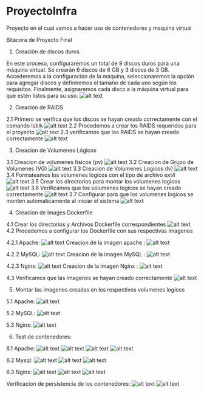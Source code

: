 # ProyectoInfra
Proyecto en el cual vamos a hacer uso de contenedores y maquina virtual


Bitácora de Proyecto Final

1. Creación de discos duros

 En este proceso, configuraremos un total de 9 discos duros para una máquina virtual. Se crearán 6 discos de 6 GB y 3 discos de 3 GB. Accederemos a la configuración de la máquina, seleccionaremos la opción para agregar discos y definiremos el tamaño de cada uno según los requisitos. Finalmente, asignaremos cada disco a la máquina virtual para que estén listos para su uso.
 ![alt text](image.png)


 2. Creación de RAIDS

2.1 Primero se verifica que los discos se hayan creado correctamente con el comando lsblk
 ![alt text](image-1.png)
2.2 Procedemos a crear los RAIDS requeridos para el proyecto
![alt text](image-2.png)
2.3 verificamos que los RAIDS se hayan creado correctamente
![alt text](image-3.png)




3. Creacion de Volumenes Lógicos

3.1 Creacion de volumenes físicos (pv)
![alt text](image-4.png)
3.2 Creacion de Grupo de Volumenes (VG)
![alt text](image-5.png)
3.3 Creacion de Volumenes Logicos (lv)
![alt text](image-6.png)
3.4 Formateamos los volumenes logicos con el tipo de archivo ext4
![alt text](image-7.png)
3.5 Crear los directorios para montar los volumenes logicos
![alt text](image-8.png)
3.6 Verificamos que los volumenes logicos se hayan creado correctamente 
![alt text](image-9.png)
3.7 Configurar para que los volumenes logicos se monten automaticamente al iniciar el sistema
![alt text](image-10.png)



4. Creacion de images Dockerfile

4.1 Crear los directorios y Archivos Dockerfile correspondientes
![alt text](image-11.png)
4.2 Procedemos a configurar los Dockerfile con sus respectivas imagenes 

4.2.1
Apache:
![alt text](image-13.png)
Creacion de la imagen apache : 
![alt text](image-14.png)

4.2.2
MySQL:
![alt text](image-17.png)
Creacion de la imagen MySQL :
![alt text](image-16.png)

4.2.3
Nginx:
![alt text](image-18.png)
Creacion de la imagen Nginx :
![alt text](image-19.png)

4.3 Verificamos que las imagenes se hayan creado correctamente
![alt text](image-20.png)


5. Montar las imagenes creadas en los respectivos volumenes logicos

5.1 
Apache: 
![alt text](image-21.png)

5.2
MySQL:
![alt text](image-23.png)

5.3 
Nginx:
![alt text](image-22.png)



6. Test de contenedores:

6.1
Apache:
![alt text](image-24.png)
![alt text](image-25.png)
![alt text](image-27.png)
![alt text](image-26.png)

6.2
Mysql:
![alt text](image-28.png)
![alt text](image-29.png)
![alt text](image-30.png)

6.3
Nginx:
![alt text](image-32.png)
![alt text](image-31.png)
![alt text](image-33.png)


Verificacion de persistencia de los contenedores: 
![alt text](image-34.png)
![alt text](image-35.png)









